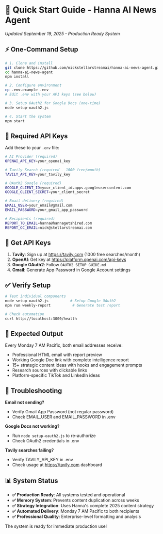 # 🚀 Quick Start Guide - Hanna AI News Agent

*Updated September 19, 2025 - Production Ready System*

## ⚡ **One-Command Setup**

```bash
# 1. Clone and install
git clone https://github.com/nickstellarstreamai/hanna-ai-news-agent.git
cd hanna-ai-news-agent
npm install

# 2. Configure environment
cp .env.example .env
# Edit .env with your API keys (see below)

# 3. Setup OAuth2 for Google Docs (one-time)
node setup-oauth2.js

# 4. Start the system
npm start
```

## 🔑 **Required API Keys**

Add these to your `.env` file:

```bash
# AI Provider (required)
OPENAI_API_KEY=your_openai_key

# Tavily Search (required - 1000 free/month)
TAVILY_API_KEY=your_tavily_key

# OAuth2 Google (required)
GOOGLE_CLIENT_ID=your_client_id.apps.googleusercontent.com
GOOGLE_CLIENT_SECRET=your_client_secret

# Email delivery (required)
EMAIL_USER=your_email@gmail.com
EMAIL_PASSWORD=your_gmail_app_password

# Recipients (required)
REPORT_TO_EMAIL=hanna@hannagetshired.com
REPORT_CC_EMAIL=nick@stellarstreamai.com
```

## 🎯 **Get API Keys**

1. **Tavily**: Sign up at https://tavily.com (1000 free searches/month)
2. **OpenAI**: Get key at https://platform.openai.com/api-keys
3. **Google OAuth2**: Follow `OAUTH2_SETUP_GUIDE.md`
4. **Gmail**: Generate App Password in Google Account settings

## ✅ **Verify Setup**

```bash
# Test individual components
node setup-oauth2.js          # Setup Google OAuth2
npm run weekly-report          # Generate test report

# Check automation
curl http://localhost:3000/health
```

## 📧 **Expected Output**

Every Monday 7 AM Pacific, both email addresses receive:
- Professional HTML email with report preview
- Working Google Doc link with complete intelligence report
- 15+ strategic content ideas with hooks and engagement prompts
- Research sources with clickable links
- Platform-specific TikTok and LinkedIn ideas

## 🔧 **Troubleshooting**

**Email not sending?**
- Verify Gmail App Password (not regular password)
- Check EMAIL_USER and EMAIL_PASSWORD in .env

**Google Docs not working?**
- Run `node setup-oauth2.js` to re-authorize
- Check OAuth2 credentials in .env

**Tavily searches failing?**
- Verify TAVILY_API_KEY in .env
- Check usage at https://tavily.com dashboard

## 📊 **System Status**

- **✅ Production Ready**: All systems tested and operational
- **✅ Memory System**: Prevents content duplication across weeks
- **✅ Strategy Integration**: Uses Hanna's complete 2025 content strategy
- **✅ Automated Delivery**: Monday 7 AM Pacific to both recipients
- **✅ Professional Quality**: Enterprise-level formatting and analysis

The system is ready for immediate production use!